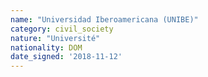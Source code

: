 ```yaml
---
name: "Universidad Iberoamericana (UNIBE)"
category: civil_society
nature: "Université"
nationality: DOM
date_signed: '2018-11-12'
---
```

    